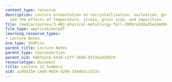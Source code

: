 ```yaml
---
content_type: resource
description: Lecture presentation on recrystallization, nucleation, grain growth,
  and the effects of temperature, strain, grain size, and impurities.
file: /media/courses/3-40j-physical-metallurgy-fall-2009/a2dda25e14e09d24d2863544b2cc523a_MIT3_40JF09_lec12.pdf
file_type: application/pdf
learning_resource_types:
- Lecture Notes
ocw_type: OCWFile
parent_title: Lecture Notes
parent_type: CourseSection
parent_uid: 646fa2c6-5410-c2ff-34d5-df235ad10d7d
resourcetype: Document
title: Lecture 12 Summary
uid: a2dda25e-14e0-9d24-d286-3544b2cc523a
---
```

